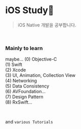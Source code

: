 # iOS Study📱

> iOS Native 개발을 공부합니다.

<br />

### Mainly to learn

maybe... (0) Objective-C  
(1) Swift<br />
(2) Xcode<br />
(3) UI, Animation, Collection View<br />
(4) Networking<br />
(5) Data Consistency<br />
(6) AVFoundation...<br />
(7) Design Pattern<br />
(8) RxSwift...<br />

<br />

and `various Tutorials`

